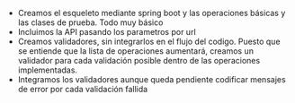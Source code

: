 - Creamos el esqueleto mediante spring boot y las operaciones básicas y las clases de prueba. Todo muy básico
- Incluimos la API pasando los parametros por url
- Creamos validadores, sin integrarlos en el flujo del codigo. Puesto que se entiende que la lista de operaciones aumentará, creamos un validador para cada validación posible dentro de las operaciones implementadas.
- Integramos los validadores aunque queda pendiente codificar mensajes de error por cada validación fallida